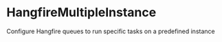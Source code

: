 # HangfireMultipleInstance
Configure Hangfire queues to run specific tasks on a predefined instance
